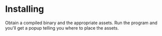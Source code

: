# Installing

Obtain a compiled binary and the appropriate assets.  Run the program and you'll get a popup telling you where to place the assets.
